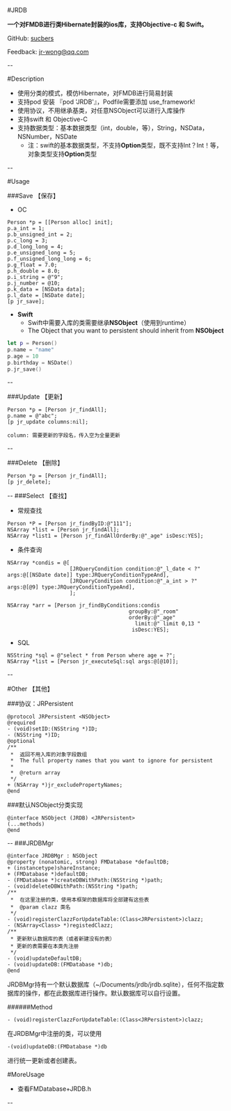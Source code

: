 #JRDB

**一个对FMDB进行类Hibernate封装的ios库，支持Objective-c 和 Swift。**

GitHub: [sucbers](https://github.com/scubers)

Feedback: [jr-wong@qq.com](mailto:jrwong@qq.com)

--

#Description

- 使用分类的模式，模仿Hibernate，对FMDB进行简易封装
- 支持pod 安装 『pod 'JRDB'』，Podfile需要添加  use_framework! 
- 使用协议，不用继承基类，对任意NSObject可以进行入库操作
- 支持swift 和 Objective-C
- 支持数据类型：基本数据类型（int，double，等），String，NSData，NSNumber，NSDate
  - 注：swift的基本数据类型，不支持**Option**类型，既不支持Int？Int！等，对象类型支持**Option**类型

--

#Usage


###Save 【保存】
- OC

```Objc
Person *p = [[Person alloc] init];
p.a_int = 1;
p.b_unsigned_int = 2;
p.c_long = 3;
p.d_long_long = 4;
p.e_unsigned_long = 5;
p.f_unsigned_long_long = 6;
p.g_float = 7.0;
p.h_double = 8.0;
p.i_string = @"9";
p.j_number = @10;
p.k_data = [NSData data];
p.l_date = [NSDate date];
[p jr_save];
```

- **Swift**
	- Swift中需要入库的类需要继承**NSObject**（使用到runtime）
	- The Object that you want to persistent should inherit from **NSObject**

```swift
let p = Person()
p.name = "name"
p.age = 10
p.birthday = NSDate()
p.jr_save()
```

--

###Update 【更新】

```objc
Person *p = [Person jr_findAll];
p.name = @"abc";
[p jr_update columns:nil];
```
	column: 需要更新的字段名，传入空为全量更新

--

###Delete 【删除】

```objc
Person *p = [Person jr_findAll];
[p jr_delete];
```
--
###Select 【查找】

- 常规查找

```objc
Person *P = [Person jr_findByID:@"111"];
NSArray *list = [Person jr_findAll];
NSArray *list1 = [Person jr_findAllOrderBy:@"_age" isDesc:YES];
```

- 条件查询

```objc
NSArray *condis = @[
                    [JRQueryCondition condition:@"_l_date < ?" args:@[[NSDate date]] type:JRQueryConditionTypeAnd],
                    [JRQueryCondition condition:@"_a_int > ?" args:@[@9] type:JRQueryConditionTypeAnd],
                    ];
    
NSArray *arr = [Person jr_findByConditions:condis
                                       groupBy:@"_room"
                                       orderBy:@"_age"
                                         limit:@" limit 0,13 "
                                        isDesc:YES];
```

- SQL

```objc
NSString *sql = @"select * from Person where age = ?";
NSArray *list = [Person jr_executeSql:sql args:@[@10]];
```
--

#Other 【其他】

###协议：JRPersistent

```objc
@protocol JRPersistent <NSObject>
@required
- (void)setID:(NSString *)ID;
- (NSString *)ID;
@optional
/**
 *  返回不用入库的对象字段数组
 *  The full property names that you want to ignore for persistent
 *  
 *  @return array
 */
+ (NSArray *)jr_excludePropertyNames;
@end
```

###默认NSObject分类实现

```objc
@interface NSObject (JRDB) <JRPersistent>
(...methods)
@end
```

--
###JRDBMgr

```objc
@interface JRDBMgr : NSObject
@property (nonatomic, strong) FMDatabase *defaultDB;
+ (instancetype)shareInstance;
+ (FMDatabase *)defaultDB;
- (FMDatabase *)createDBWithPath:(NSString *)path;
- (void)deleteDBWithPath:(NSString *)path;
/**
 *  在这里注册的类，使用本框架的数据库将全部建有这些表
 *  @param clazz 类名
 */
- (void)registerClazzForUpdateTable:(Class<JRPersistent>)clazz;
- (NSArray<Class> *)registedClazz;
/**
 * 更新默认数据库的表（或者新建没有的表）
 * 更新的表需要在本类先注册
 */
- (void)updateDefaultDB;
- (void)updateDB:(FMDatabase *)db;
@end
```

JRDBMgr持有一个默认数据库（~/Documents/jrdb/jrdb.sqlite），任何不指定数据库的操作，都在此数据库进行操作。默认数据库可以自行设置。

######Method

	- (void)registerClazzForUpdateTable:(Class<JRPersistent>)clazz;

在JRDBMgr中注册的类，可以使用

	-(void)updateDB:(FMDatabase *)db
进行统一更新或者创建表。	

#MoreUsage
- 查看FMDatabase+JRDB.h

--
